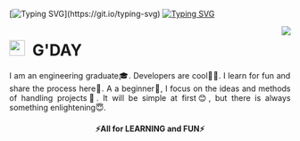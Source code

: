 <!---# <img src="https://media.giphy.com/media/hvRJCLFzcasrR4ia7z/giphy.gif" width="28"> Hi, I’m waterSensei  --->

[![Typing SVG](https://readme-typing-svg.herokuapp.com?color=%2360CEFF&size=40&center=true&vCenter=true&multiline=true&width=1000&height=65&lines=Hi%2C+I'm+waterSensei!)](https://git.io/typing-svg)
[![Typing SVG](https://readme-typing-svg.herokuapp.com?font=Corbel&color=%2360CEFF&center=true&vCenter=true&multiline=true&width=1000&height=80&lines=Graduated+from+the+Australian+National+University;Major+in+Electronic+and+communication+System+%26+Mechatronic+System)](https://git.io/typing-svg)

<a href="https://github.com/anuraghazra/github-readme-stats">
  <img align="right" src="https://github-readme-stats.vercel.app/api?username=waterSensei&show_icons=true&theme=react" />
</a>

# <img src="https://media.giphy.com/media/hvRJCLFzcasrR4ia7z/giphy.gif" width="28"> &nbsp;G'DAY 
<!---<img align="right" src="https://komarev.com/ghpvc/?username=waterSensei&style=flat-square&label=VIEWS&" alt="Views" />--->

<p style='text-align: justify;'> 
 I am an engineering graduate🎓. Developers are cool🧑‍💻. I learn for fun and share the process here🎉. A a beginner🐣, I focus on the ideas and methods of handling projects💭. It will be simple at first😊, but there is always something enlightening😇.
</p>

<!---
# 🤖 MINILAB

> Welcome to the ***MINILAB***! Another good day to ***LEARN***!

Never know what the next project is about, what language, tools, or technologies may be used. Any subtle thing can become a project. It can be simple or complicated. **MINILAB** takes each individual project carefully and records everything in detail. ***METHOD*** and ***CONSISTENCY*** are important in **MINILAB**.
--->

<h4 align="center">⚡All for LEARNING and FUN⚡</h4>

<!---
<details>
  <summary>Read more</summary>
  
  ### Why am I doing this?
  1. A numbered
  2. list
     * With some
     * Sub bullets
 
  ### Why am I doing this?
 
  ### What are the projects?

  ### What to keep in mind? 
 
</details>
--->

